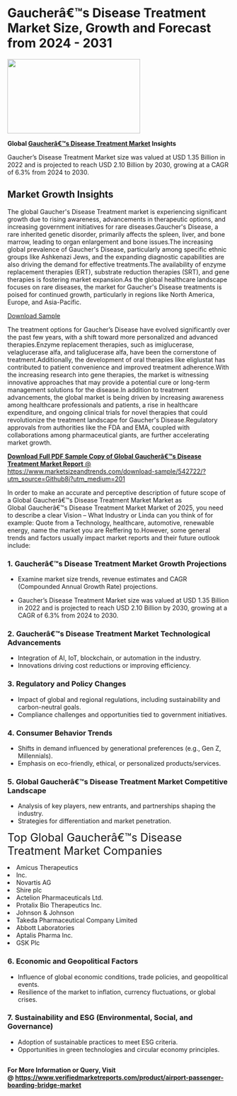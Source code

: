 <H1>Gaucherâ€™s Disease Treatment Market Size, Growth and Forecast from 2024 - 2031</H1><img class="aligncenter size-medium wp-image-584254" src="https://thirdeyenews.in/wp-content/uploads/2024/09/Global-Market-Research-300x168.jpeg" alt="" width="300" height="168" /><p><strong>Global&nbsp;<a href="https://www.marketsizeandtrends.com/download-sample/542722/?utm_source=Github8j?utm_medium=201">Gaucherâ€™s Disease Treatment Market</a> Insights</strong></p><p>Gaucher’s Disease Treatment Market size was valued at USD 1.35 Billion in 2022 and is projected to reach USD 2.10 Billion by 2030, growing at a CAGR of 6.3% from 2024 to 2030.</p><p><h2>Market Growth Insights</h2> <p>The global Gaucher's Disease Treatment market is experiencing significant growth due to rising awareness, advancements in therapeutic options, and increasing government initiatives for rare diseases.Gaucher's Disease, a rare inherited genetic disorder, primarily affects the spleen, liver, and bone marrow, leading to organ enlargement and bone issues.The increasing global prevalence of Gaucher's Disease, particularly among specific ethnic groups like Ashkenazi Jews, and the expanding diagnostic capabilities are also driving the demand for effective treatments.The availability of enzyme replacement therapies (ERT), substrate reduction therapies (SRT), and gene therapies is fostering market expansion.As the global healthcare landscape focuses on rare diseases, the market for Gaucher's Disease treatments is poised for continued growth, particularly in regions like North America, Europe, and Asia-Pacific.</p> <p><a href="download-sample-link">Download Sample</a></p> <p>The treatment options for Gaucher’s Disease have evolved significantly over the past few years, with a shift toward more personalized and advanced therapies.Enzyme replacement therapies, such as imiglucerase, velaglucerase alfa, and taliglucerase alfa, have been the cornerstone of treatment.Additionally, the development of oral therapies like eliglustat has contributed to patient convenience and improved treatment adherence.With the increasing research into gene therapies, the market is witnessing innovative approaches that may provide a potential cure or long-term management solutions for the disease.In addition to treatment advancements, the global market is being driven by increasing awareness among healthcare professionals and patients, a rise in healthcare expenditure, and ongoing clinical trials for novel therapies that could revolutionize the treatment landscape for Gaucher's Disease.Regulatory approvals from authorities like the FDA and EMA, coupled with collaborations among pharmaceutical giants, are further accelerating market growth.</p> <p><a href="get-more-link"></p><p><span class=""><strong>Download Full PDF Sample Copy of Global Gaucherâ€™s Disease Treatment Market Report</strong> @ <a href="https://www.marketsizeandtrends.com/download-sample/542722/?utm_source=Github8j?utm_medium=201" target="_blank">https://www.marketsizeandtrends.com/download-sample/542722/?utm_source=Github8j?utm_medium=201</a></span></p><p>In order to make an accurate and perceptive description of future scope of a Global&nbsp;Gaucherâ€™s Disease Treatment Market Market as Global&nbsp;Gaucherâ€™s Disease Treatment Market Market of 2025, you need to describe a clear Vision &ndash; What Industry or Linda can you think of for example: Quote from a Technology, healthcare, automotive, renewable energy, name the market you are Reffering to.However, some general trends and factors usually impact market reports and their future outlook include:</p><h3>1.&nbsp;<strong>Gaucherâ€™s Disease Treatment Market Growth Projections</strong></h3><ul><li>Examine market size trends, revenue estimates and CAGR (Compounded Annual Growth Rate) projections.</li><li><p>Gaucher’s Disease Treatment Market size was valued at USD 1.35 Billion in 2022 and is projected to reach USD 2.10 Billion by 2030, growing at a CAGR of 6.3% from 2024 to 2030.</p></li></ul><h3>2.&nbsp;<strong>Gaucherâ€™s Disease Treatment Market Technological Advancements</strong></h3><ul><li>Integration of AI, IoT, blockchain, or automation in the industry.</li><li>Innovations driving cost reductions or improving efficiency.</li></ul><h3>3.&nbsp;<strong>Regulatory and Policy Changes</strong></h3><ul><li>Impact of global and regional regulations, including sustainability and carbon-neutral goals.</li><li>Compliance challenges and opportunities tied to government initiatives.</li></ul><h3>4.&nbsp;<strong>Consumer Behavior Trends</strong></h3><ul><li>Shifts in demand influenced by generational preferences (e.g., Gen Z, Millennials).</li><li>Emphasis on eco-friendly, ethical, or personalized products/services.</li></ul><h3>5.&nbsp;<strong>Global Gaucherâ€™s Disease Treatment Market Competitive Landscape</strong></h3><ul><li>Analysis of key players, new entrants, and partnerships shaping the industry.</li><li>Strategies for differentiation and market penetration.</li></ul><p data-pm-slice="1 1 []"><span style="color: inherit; font-family: inherit; font-size: 25px;">Top Global Gaucherâ€™s Disease Treatment Market Companies</span></p><div class="" data-test-id=""><p><li>Amicus Therapeutics</li><li> Inc.</li><li> Novartis AG</li><li> Shire plc</li><li> Actelion Pharmaceuticals Ltd.</li><li> Protalix Bio Therapeutics Inc.</li><li> Johnson & Johnson</li><li> Takeda Pharmaceutical Company Limited</li><li> Abbott Laboratories</li><li> Aptalis Pharma Inc.</li><li> GSK Plc</li></p></div><h3>6.&nbsp;<strong>Economic and Geopolitical Factors</strong></h3><ul><li>Influence of global economic conditions, trade policies, and geopolitical events.</li><li>Resilience of the market to inflation, currency fluctuations, or global crises.</li></ul><h3>7.&nbsp;<strong>Sustainability and ESG (Environmental, Social, and Governance)</strong></h3><ul><li>Adoption of sustainable practices to meet ESG criteria.</li><li>Opportunities in green technologies and circular economy principles.</li></ul><h2><strong style="font-size: 14px;">For More Information or Query, Visit @&nbsp;</strong><a style="background-color: #ffffff; font-size: 14px;" href="https://www.marketsizeandtrends.com/report/gaucher-s-disease-treatment-market/" target="_blank">https://www.verifiedmarketreports.com/product/airport-passenger-boarding-bridge-market</a></h2>